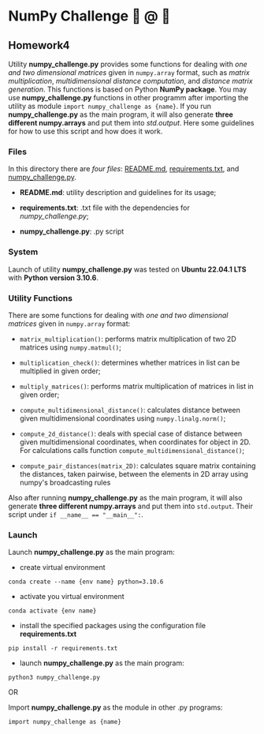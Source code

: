 # **NumPy Challenge** 🔢 @ 🔡
## Homework4

Utility **numpy_challenge.py** provides some functions for dealing with *one and two dimensional matrices* given in `numpy.array` format, 
such as *matrix multiplication*, *multidimensional distance computation*, and *distance matrix generation*. 
This functions is based on Python **NumPy package**. You may use **numpy_challenge.py** functions in other programm 
after importing the utility as module `import numpy_challenge as {name}`. If you run **numpy_challenge.py** as the main program, 
it will also generate **three different numpy.arrays** and put them into *std.output*. Here some guidelines for how to use this script and how does it work.

### Files
In this directory there are *four files*: [README.md](./README.md), [requirements.txt](./requirements.txt), and [numpy_challenge.py](./numpy_challenge.py).

- **README.md**: utility description and guidelines for its usage;

- **requirements.txt**: .txt file with the dependencies for *numpy_challenge.py*;

- **numpy_challenge.py**: .py script

### System
Launch of utility **numpy_challenge.py** was tested on **Ubuntu 22.04.1 LTS** with **Python version 3.10.6**.

### Utility Functions
There are some functions for dealing with *one and two dimensional matrices* given in `numpy.array` format:

- `matrix_multiplication()`: performs matrix multiplication of two 2D matrices using `numpy.matmul()`;

- `multiplication_check()`: determines whether matrices in list can be multiplied in given order;

- `multiply_matrices()`: performs matrix multiplication of matrices in list in given order;

- `compute_multidimensional_distance()`: calculates distance between given multidimensional coordinates using `numpy.linalg.norm()`;

- `compute_2d_distance()`: deals with special case of distance between given multidimensional coordinates, when coordinates for object in 2D. 
For calculations calls function `compute_multidimensional_distance()`;

- `compute_pair_distances(matrix_2D)`: calculates square matrix containing the distances, taken pairwise, between the elements in 2D array 
using numpy's broadcasting rules

Also after running **numpy_challenge.py** as the main program, it will also generate **three different numpy.arrays** and put them into `std.output`. 
Their script under `if __name__ == "__main__":`.

### Launch

Launch **numpy_challenge.py** as the main program:

- create virtual environment

`conda create --name {env name} python=3.10.6`

- activate you virtual environment

`conda activate {env name}`

- install the specified packages using the configuration file **requirements.txt**

`pip install -r requirements.txt`

- launch **numpy_challenge.py** as the main program:

`python3 numpy_challenge.py`

OR

Import **numpy_challenge.py** as the module in other .py programs:

`import numpy_challenge as {name}`
